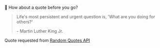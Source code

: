 📣 How about a quote before you go?

> Life's most persistent and urgent question is, 'What are you doing for others?'
>
> <p>- Martin Luther King Jr.</p>

Quote requested from [Random Quotes API](https://github.com/lukePeavey/quotable)
